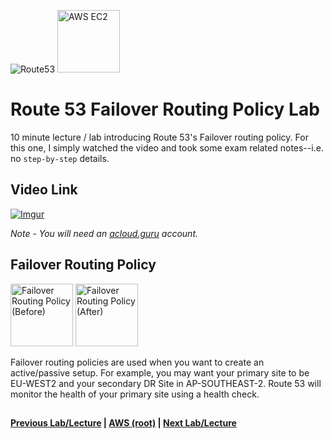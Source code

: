 ![Route53](https://i.imgur.com/vG67Qx0.png) <img src="https://i.imgur.com/9awJmtb.png" height="100" title="AWS EC2" />  


Route 53 Failover Routing Policy Lab
======

10 minute lecture / lab introducing Route 53's Failover routing policy. For this one, I simply watched the video 
and took some exam related notes--i.e. no `step-by-step` details.


## Video Link

[![Imgur](https://i.imgur.com/yr3s34c.png)](https://acloud.guru/course/aws-certified-solutions-architect-associate/learn/route53/0ab3a91d-11ea-c54c-4f4a-db557a09d718/watch)

*Note - You will need an [acloud.guru](acloud.guru) account.*


## Failover Routing Policy

<img src="https://i.imgur.com/NLj9ncB.png" height="100" title="Failover Routing Policy (Before)" /> 

<img src="https://i.imgur.com/tc6cQzZ.png" height="100" title="Failover Routing Policy (After)" /> 


Failover routing policies are used when you want to create an active/passive setup. For example, you may want your
primary site to be EU-WEST2 and your secondary DR Site in AP-SOUTHEAST-2.  Route 53 will monitor the health of your
primary site using a health check. 



## 

**[Previous Lab/Lecture](route53-latency-routing-policy-lab.md) | [AWS (root)](../readme.adoc) | [Next Lab/Lecture](route53-failover-routing-policy-lab.md)**










